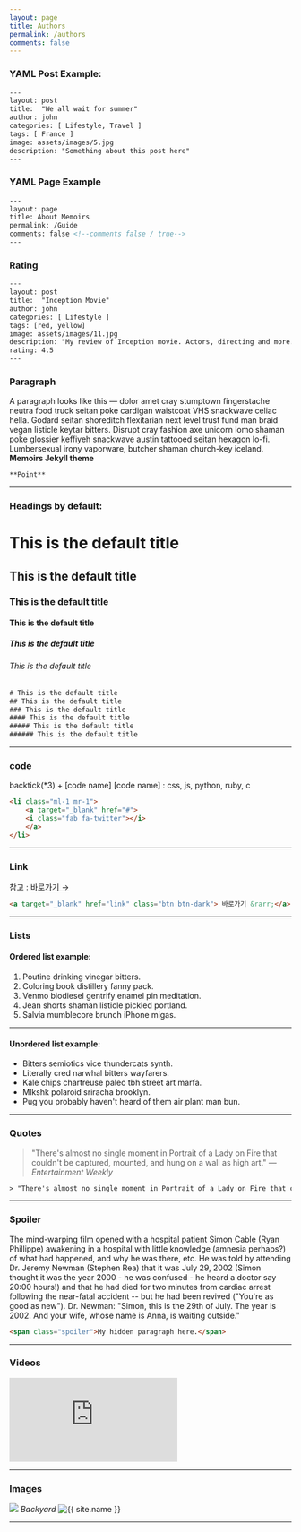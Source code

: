 ```yaml
---
layout: page
title: Authors
permalink: /authors
comments: false
---
```


### YAML Post Example:
```html
---
layout: post
title:  "We all wait for summer"
author: john
categories: [ Lifestyle, Travel ]
tags: [ France ]
image: assets/images/5.jpg
description: "Something about this post here"
---
```

### YAML Page Example
```html
---
layout: page
title: About Memoirs
permalink: /Guide
comments: false <!--comments false / true-->
---
```

### Rating
```html
---
layout: post
title:  "Inception Movie"
author: john
categories: [ Lifestyle ]
tags: [red, yellow]
image: assets/images/11.jpg
description: "My review of Inception movie. Actors, directing and more."
rating: 4.5
---
```

### Paragraph
A paragraph looks like this — dolor amet cray stumptown fingerstache neutra food truck seitan poke cardigan waistcoat VHS snackwave celiac hella. Godard seitan shoreditch flexitarian next level trust fund man braid vegan listicle keytar bitters. Disrupt cray fashion axe unicorn lomo shaman poke glossier keffiyeh snackwave austin tattooed seitan hexagon lo-fi. Lumbersexual irony vaporware, butcher shaman church-key iceland.
**Memoirs Jekyll theme**

```html
**Point**
```
***

### Headings by default:

# This is the default title
## This is the default title
### This is the default title
#### This is the default title
##### This is the default title
###### This is the default title

```html
# This is the default title
## This is the default title
### This is the default title
#### This is the default title
##### This is the default title
###### This is the default title
```

***

### code
backtick(*3) + [code name]
[code name] : css, js, python, ruby, c

```html
<li class="ml-1 mr-1">
    <a target="_blank" href="#">
    <i class="fab fa-twitter"></i>
    </a>
</li>
```

***

### Link
참고 : <a target="_blank" href="https://bootstrapstarter.com/jekyll-theme-memoirs/" class="btn btn-dark"> 바로가기 &rarr;</a>

```html
<a target="_blank" href="link" class="btn btn-dark"> 바로가기 &rarr;</a>
```

***

### Lists

#### Ordered list example:

1. Poutine drinking vinegar bitters.
2. Coloring book distillery fanny pack.
3. Venmo biodiesel gentrify enamel pin meditation.
4. Jean shorts shaman listicle pickled portland.
5. Salvia mumblecore brunch iPhone migas.

***

#### Unordered list example:

* Bitters semiotics vice thundercats synth.
* Literally cred narwhal bitters wayfarers.
* Kale chips chartreuse paleo tbh street art marfa.
* Mlkshk polaroid sriracha brooklyn.
* Pug you probably haven't heard of them air plant man bun.


***

### Quotes

> "There's almost no single moment in Portrait of a Lady on Fire that couldn't be captured, mounted, and hung on a wall as high art." <cite>— Entertainment Weekly</cite>

```html
> "There's almost no single moment in Portrait of a Lady on Fire that couldn't be captured, mounted, and hung on a wall as high art." <cite>— Entertainment Weekly</cite>
```
***

### Spoiler

The mind-warping film opened with a hospital patient Simon Cable (Ryan Phillippe) awakening in a <span class="spoiler"> hospital with little knowledge (amnesia perhaps?) of what had happened, and why he was there, etc. He was told by attending Dr. Jeremy Newman (Stephen Rea) that it was July 29, 2002 (Simon thought it was the year 2000 - he was confused - he heard a doctor say 20:00 hours!) and that he had died for two minutes from cardiac arrest following the near-fatal accident -- but he had been revived ("You're as good as new").</span> Dr. Newman: "Simon, this is the 29th of July. The year is 2002. And your wife, whose name is Anna, is waiting outside." 

```html
<span class="spoiler">My hidden paragraph here.</span>
```

***

### Videos

<iframe src="https://www.youtube.com/embed/iWowJBRMtpc" frameborder="0" allowfullscreen></iframe>

***

### Images

![]({{site.baseurl}}/images/09.jpg)
*Backyard*
<img src="{{ site.baseurl }}/{{ site.logo }}" alt="{{ site.name }}">

***
